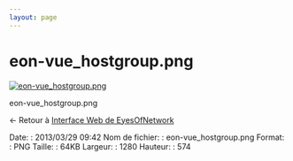 ```yaml
---
layout: page
---
```


eon-vue\_hostgroup.png
======================

[![eon-vue\_hostgroup.png](/assets/media/eon-vue_hostgroup.png@cache=&w=900&h=403 "eon-vue_hostgroup.png")](/assets/media/eon-vue_hostgroup.png@cache= "Afficher le fichier original")

eon-vue\_hostgroup.png

← Retour à [Interface Web de
EyesOfNetwork](../eyesofnetwork/eyesofnetwork-interface.html "eyesofnetwork:eyesofnetwork-interface")

Date:
:   2013/03/29 09:42
Nom de fichier:
:   eon-vue\_hostgroup.png
Format:
:   PNG
Taille:
:   64KB
Largeur:
:   1280
Hauteur:
:   574

